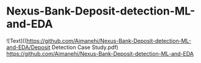 # Nexus-Bank-Deposit-detection-ML-and-EDA
![Text]((https://github.com/Aimanehi/Nexus-Bank-Deposit-detection-ML-and-EDA/Deposit Detection Case Study.pdf)
https://github.com/Aimanehi/Nexus-Bank-Deposit-detection-ML-and-EDA
